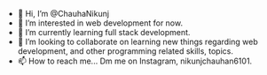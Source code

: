 - 👋 Hi, I’m @ChauhaNikunj
- 👀 I’m interested in web development for now.
- 🌱 I’m currently learning full stack development.
- 💞️ I’m looking to collaborate on learning new things regarding web development, and other programming related skills, topics.
- 📫 How to reach me... Dm me on Instagram, nikunjchauhan6101.

<!---
ChauhaNikunj/ChauhaNikunj is a ✨ special ✨ repository because its `README.md` (this file) appears on your GitHub profile.
You can click the Preview link to take a look at your changes.
--->
